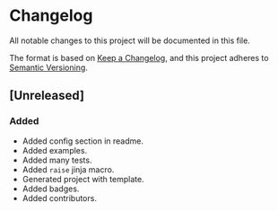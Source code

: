 # Changelog

All notable changes to this project will be documented in this file.

The format is based on [Keep a Changelog](https://keepachangelog.com/en/1.1.0/),
and this project adheres to [Semantic Versioning](https://semver.org/spec/v2.0.0.html).

## [Unreleased]

### Added

* Added config section in readme.
* Added examples.
* Added many tests.
* Added `raise` jinja macro.
* Generated project with template.
* Added badges.
* Added contributors.

